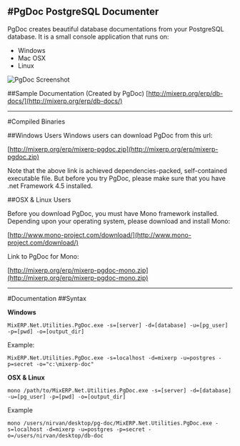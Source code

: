 #PgDoc PostgreSQL Documenter
---
PgDoc creates beautiful database documentations from your PostgreSQL database. It is a small console application that runs
on:

* Windows
* Mac OSX
* Linux

![PgDoc Screenshot](https://raw.githubusercontent.com/mixerp/pgdoc/master/assets/images/pg-doc.png)

##Sample Documentation (Created by PgDoc)
[http://mixerp.org/erp/db-docs/](http://mixerp.org/erp/db-docs/)

---
#Compiled Binaries

##Windows Users
Windows users can download PgDoc from this url:

[http://mixerp.org/erp/mixerp-pgdoc.zip](http://mixerp.org/erp/mixerp-pgdoc.zip)

Note that the above link is achieved dependencies-packed, self-contained executable file. But before you try PgDoc, please make
sure that you have .net Framework 4.5 installed.

##OSX & Linux Users

Before you download PgDoc, you must have Mono framework installed. Depending upon your operating system, please download
and install Mono:

[http://www.mono-project.com/download/](http://www.mono-project.com/download/)

Link to PgDoc for Mono:

[http://mixerp.org/erp/mixerp-pgdoc-mono.zip](http://mixerp.org/erp/mixerp-pgdoc-mono.zip)

---

#Documentation
##Syntax

**Windows**
```
MixERP.Net.Utilities.PgDoc.exe -s=[server] -d=[database] -u=[pg_user] -p=[pwd] -o=[output_dir]
```

Example:
```
MixERP.Net.Utilities.PgDoc.exe -s=localhost -d=mixerp -u=postgres -p=secret -o="c:\mixerp-doc"
```

**OSX & Linux**

```
mono /path/to/MixERP.Net.Utilities.PgDoc.exe -s=[server] -d=[database] -u=[pg_user] -p=[pwd] -o=[output_dir]
```

Example

```
mono /users/nirvan/desktop/pg-doc/MixERP.Net.Utilities.PgDoc.exe -s=localhost -d=mixerp -u=postgres -p=secret -o=/users/nirvan/desktop/db-doc
```

